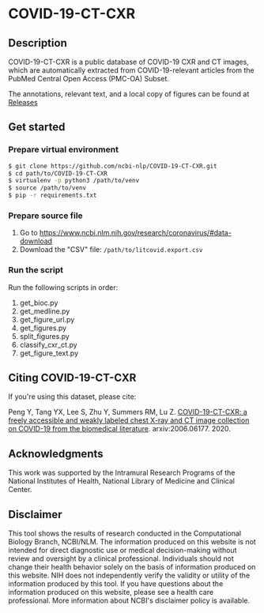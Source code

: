 # COVID-19-CT-CXR

## Description

COVID-19-CT-CXR is a public database of COVID-19 CXR and CT images, which are automatically extracted from COVID-19-relevant articles from the PubMed Central Open Access (PMC-OA) Subset. 

The annotations, relevant text, and a local copy of figures can be found at [Releases](https://github.com/ncbi-nlp/COVID-19-CT-CXR/releases/)

## Get started

### Prepare virtual environment

```bash
$ git clone https://github.com/ncbi-nlp/COVID-19-CT-CXR.git
$ cd path/to/COVID-19-CT-CXR
$ virtualenv -p python3 /path/to/venv
$ source /path/to/venv
$ pip -r requirements.txt
```

### Prepare source file

1. Go to https://www.ncbi.nlm.nih.gov/research/coronavirus/#data-download
2. Download the "CSV" file: `/path/to/litcovid.export.csv`

### Run the script

Run the following scripts in order:

1. get_bioc.py
2. get_medline.py
3. get_figure_url.py
4. get_figures.py
5. split_figures.py
6. classify_cxr_ct.py
7. get_figure_text.py

## Citing COVID-19-CT-CXR

If you're using this dataset, please cite:


Peng Y, Tang YX, Lee S, Zhu Y, Summers RM, Lu Z. [COVID-19-CT-CXR: a freely
accessible and weakly labeled chest X-ray and CT image collection on COVID-19
from the biomedical literature](https://arxiv.org/abs/2006.06177). arxiv:2006.06177. 2020.


## Acknowledgments

This work was supported by the Intramural Research Programs of the National Institutes of Health, National Library of Medicine and Clinical Center.

## Disclaimer

This tool shows the results of research conducted in the Computational Biology Branch, NCBI/NLM. The information produced on this website is not intended for direct diagnostic use or medical decision-making without review and oversight by a clinical professional. Individuals should not change their health behavior solely on the basis of information produced on this website. NIH does not independently verify the validity or utility of the information produced by this tool. If you have questions about the information produced on this website, please see a health care professional. More information about NCBI's disclaimer policy is available.
